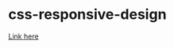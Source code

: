 # css-responsive-design
<a href="https://kudason.github.io/css-responsive-design/" target="_blank">Link here</a>
